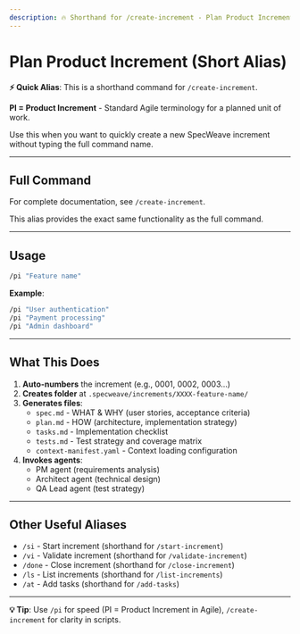 ```yaml
---
description: 🔥 Shorthand for /create-increment - Plan Product Increment (Alias)
---
```


# Plan Product Increment (Short Alias)

**⚡ Quick Alias**: This is a shorthand command for `/create-increment`.

**PI = Product Increment** - Standard Agile terminology for a planned unit of work.

Use this when you want to quickly create a new SpecWeave increment without typing the full command name.

---

## Full Command

For complete documentation, see `/create-increment`.

This alias provides the exact same functionality as the full command.

---

## Usage

```bash
/pi "Feature name"
```

**Example**:
```bash
/pi "User authentication"
/pi "Payment processing"
/pi "Admin dashboard"
```

---

## What This Does

1. **Auto-numbers** the increment (e.g., 0001, 0002, 0003...)
2. **Creates folder** at `.specweave/increments/XXXX-feature-name/`
3. **Generates files**:
   - `spec.md` - WHAT & WHY (user stories, acceptance criteria)
   - `plan.md` - HOW (architecture, implementation strategy)
   - `tasks.md` - Implementation checklist
   - `tests.md` - Test strategy and coverage matrix
   - `context-manifest.yaml` - Context loading configuration
4. **Invokes agents**:
   - PM agent (requirements analysis)
   - Architect agent (technical design)
   - QA Lead agent (test strategy)

---

## Other Useful Aliases

- `/si` - Start increment (shorthand for `/start-increment`)
- `/vi` - Validate increment (shorthand for `/validate-increment`)
- `/done` - Close increment (shorthand for `/close-increment`)
- `/ls` - List increments (shorthand for `/list-increments`)
- `/at` - Add tasks (shorthand for `/add-tasks`)

---

**💡 Tip**: Use `/pi` for speed (PI = Product Increment in Agile), `/create-increment` for clarity in scripts.
